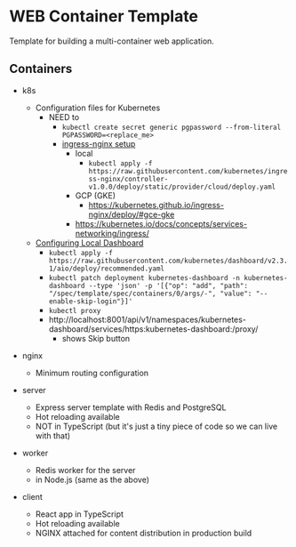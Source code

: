 # WEB Container Template

Template for building a multi-container web application.

## Containers

- k8s

  - Configuration files for Kubernetes
    - NEED to
      - `kubectl create secret generic pgpassword --from-literal PGPASSWORD=<replace_me>`
      - [ingress-nginx setup](https://kubernetes.github.io/ingress-nginx/deploy/#provider-specific-steps)
        - local
          - `kubectl apply -f https://raw.githubusercontent.com/kubernetes/ingress-nginx/controller-v1.0.0/deploy/static/provider/cloud/deploy.yaml`
        - GCP (GKE)
          - https://kubernetes.github.io/ingress-nginx/deploy/#gce-gke
        - https://kubernetes.io/docs/concepts/services-networking/ingress/
  - [Configuring Local Dashboard](https://andrewlock.net/running-kubernetes-and-the-dashboard-with-docker-desktop/)
    - `kubectl apply -f https://raw.githubusercontent.com/kubernetes/dashboard/v2.3.1/aio/deploy/recommended.yaml`
    - `kubectl patch deployment kubernetes-dashboard -n kubernetes-dashboard --type 'json' -p '[{"op": "add", "path": "/spec/template/spec/containers/0/args/-", "value": "--enable-skip-login"}]'`
    - `kubectl proxy`
    - http://localhost:8001/api/v1/namespaces/kubernetes-dashboard/services/https:kubernetes-dashboard:/proxy/
      - shows Skip button

- nginx
  - Minimum routing configuration
- server
  - Express server template with Redis and PostgreSQL
  - Hot reloading available
  - NOT in TypeScript (but it's just a tiny piece of code so we can live with that)
- worker
  - Redis worker for the server
  - in Node.js (same as the above)
- client
  - React app in TypeScript
  - Hot reloading available
  - NGINX attached for content distribution in production build
